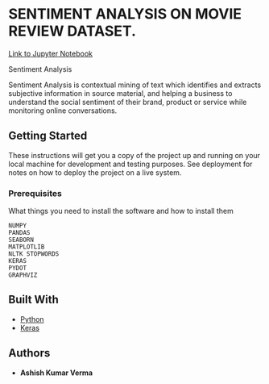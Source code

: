 # SENTIMENT ANALYSIS ON MOVIE REVIEW DATASET.
[Link to Jupyter Notebook](https://nbviewer.jupyter.org/github/ashish1500616/Machine-Learning-Projects/blob/master/p7_capstone_project/Sentiment_Analysis_Udacity.ipynb)

Sentiment Analysis

Sentiment Analysis is contextual mining of text which identifies and extracts subjective information in source material, and helping a business to understand the social sentiment of their brand, product or service while monitoring online conversations.

## Getting Started

These instructions will get you a copy of the project up and running on your local machine for development and testing purposes. See deployment for notes on how to deploy the project on a live system.

### Prerequisites

What things you need to install the software and how to install them

```
NUMPY
PANDAS
SEABORN
MATPLOTLIB
NLTK STOPWORDS
KERAS
PYDOT
GRAPHVIZ
```


## Built With

* [Python](https://www.python.org) 
* [Keras](https://pypi.org/project/Keras/) 



## Authors

* **Ashish Kumar Verma** 
